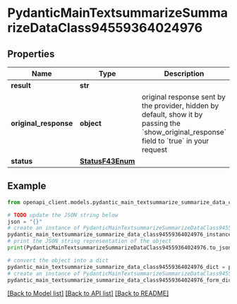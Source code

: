 # PydanticMainTextsummarizeSummarizeDataClass94559364024976


## Properties

Name | Type | Description | Notes
------------ | ------------- | ------------- | -------------
**result** | **str** |  | 
**original_response** | **object** | original response sent by the provider, hidden by default, show it by passing the &#x60;show_original_response&#x60; field to &#x60;true&#x60; in your request | [optional] 
**status** | [**StatusF43Enum**](StatusF43Enum.md) |  | 

## Example

```python
from openapi_client.models.pydantic_main_textsummarize_summarize_data_class94559364024976 import PydanticMainTextsummarizeSummarizeDataClass94559364024976

# TODO update the JSON string below
json = "{}"
# create an instance of PydanticMainTextsummarizeSummarizeDataClass94559364024976 from a JSON string
pydantic_main_textsummarize_summarize_data_class94559364024976_instance = PydanticMainTextsummarizeSummarizeDataClass94559364024976.from_json(json)
# print the JSON string representation of the object
print(PydanticMainTextsummarizeSummarizeDataClass94559364024976.to_json())

# convert the object into a dict
pydantic_main_textsummarize_summarize_data_class94559364024976_dict = pydantic_main_textsummarize_summarize_data_class94559364024976_instance.to_dict()
# create an instance of PydanticMainTextsummarizeSummarizeDataClass94559364024976 from a dict
pydantic_main_textsummarize_summarize_data_class94559364024976_form_dict = pydantic_main_textsummarize_summarize_data_class94559364024976.from_dict(pydantic_main_textsummarize_summarize_data_class94559364024976_dict)
```
[[Back to Model list]](../README.md#documentation-for-models) [[Back to API list]](../README.md#documentation-for-api-endpoints) [[Back to README]](../README.md)


